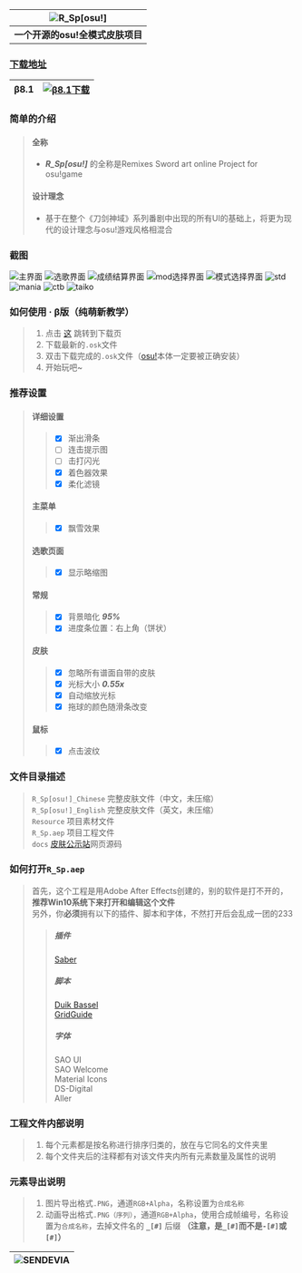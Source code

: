 | ![R_Sp[osu!]](https://raw.githubusercontent.com/Sendevia/R_Sp-osu-/master/docs/images/ED9F4CB52EFE4649.png)|    
|:-:|    
|**一个开源的osu!全模式皮肤项目**|    

### [下载地址](https://github.com/Sendevia/R_Sp-osu-/releases)    
| β8.1 | [![β8.1下载](https://raw.githubusercontent.com/Sendevia/R_Sp-osu-/master/docs/images/5C4C5E6A1CC84FA4.png "点我下载")](https://github.com/Sendevia/R_Sp-osu-/releases/download/%CE%B28.1/R_Sp.B8.1.osk) |    
|:-:|:-:|    

### 简单的介绍    
>#### 全称    
>- ***R_Sp[osu!]*** 的全称是Remixes Sword art online Project for osu!game    
>#### 设计理念    
>- 基于在整个《刀剑神域》系列番剧中出现的所有UI的基础上，将更为现代的设计理念与osu!游戏风格相混合    

### 截图    
![主界面](https://raw.githubusercontent.com/Sendevia/R_Sp-osu-/master/docs/screenshots/F9AD2F5A5530B069.png)
![选歌界面](https://raw.githubusercontent.com/Sendevia/R_Sp-osu-/master/docs/screenshots/B6F41AFE710F8358.png)
![成绩结算界面](https://raw.githubusercontent.com/Sendevia/R_Sp-osu-/master/docs/screenshots/A2CE3B00463D2975.png)
![mod选择界面](https://raw.githubusercontent.com/Sendevia/R_Sp-osu-/master/docs/screenshots/AE070904E8B50FC7.png)
![模式选择界面](https://raw.githubusercontent.com/Sendevia/R_Sp-osu-/master/docs/screenshots/2A9B5FA7C40EE22A.png)
![std](https://raw.githubusercontent.com/Sendevia/R_Sp-osu-/master/docs/screenshots/3661747C85BF3BC6.png)
![mania](https://raw.githubusercontent.com/Sendevia/R_Sp-osu-/master/docs/screenshots/07C08C66777E10D1.png)
![ctb](https://raw.githubusercontent.com/Sendevia/R_Sp-osu-/master/docs/screenshots/8DEB974770E6170A.png)
![taiko](https://raw.githubusercontent.com/Sendevia/R_Sp-osu-/master/docs/screenshots/D379A71FDB13EDAA.png)

### 如何使用 · β版（纯萌新教学）    
>1. 点击 [这](https://github.com/Sendevia/R_SpTEST/releases) 跳转到下载页    
>2. 下载最新的`.osk`文件    
>3. 双击下载完成的`.osk`文件（[osu!](https://osu.ppy.sh/)本体一定要被正确安装）    
>4. 开始玩吧~    

### 推荐设置    
>#### 详细设置    
>>- [x] 渐出滑条    
>>- [ ] 连击提示图    
>>- [ ] 击打闪光    
>>- [x] 着色器效果    
>>- [x] 柔化滤镜    
>#### 主菜单    
>>- [x] 飘雪效果    
>#### 选歌页面    
>>- [x] 显示略缩图    
>#### 常规    
>>- [x] 背景暗化 ***95%***    
>>- [x] 进度条位置：右上角（饼状）    
>#### 皮肤    
>>- [x] 忽略所有谱面自带的皮肤    
>>- [x] 光标大小 ***0.55x***    
>>- [x] 自动缩放光标    
>>- [x] 拖球的颜色随滑条改变    
>#### 鼠标    
>>- [x] 点击波纹    

### 文件目录描述    
>`R_Sp[osu!]_Chinese` 完整皮肤文件（中文，未压缩）    
>`R_Sp[osu!]_English` 完整皮肤文件（英文，未压缩）    
>`Resource` 项目素材文件    
>`R_Sp.aep` 项目工程文件    
>`docs` [皮肤公示站](https://sendevia.github.io/R_Sp-osu-/)网页源码    

### 如何打开`R_Sp.aep`    
>首先，这个工程是用Adobe After Effects创建的，别的软件是打不开的，    
>**推荐Win10系统下来打开和编辑这个文件**    
>另外，你**必须**拥有以下的插件、脚本和字体，不然打开后会乱成一团的233    
>>##### 插件    
>>[Saber](https://www.videocopilot.net/blog/2016/03/new-plug-in-saber-now-available-100-free/)    
>>##### 脚本    
>>[Duik Bassel](https://rainboxprod.coop/en/tools/duik/duik-download/)    
>>[GridGuide](https://aescripts.com/gridguide-for-after-effects/)    
>>##### 字体    
>>SAO UI    
>>SAO Welcome    
>>Material Icons    
>>DS-Digital    
>>Aller    

### 工程文件内部说明    
> 1. 每个元素都是按名称进行排序归类的，放在与它同名的文件夹里    
> 2. 每个文件夹后的注释都有对该文件夹内所有元素数量及属性的说明    

### 元素导出说明    
> 1. 图片导出格式`.PNG`，通道`RGB+Alpha`，名称设置为`合成名称`    
> 2. 动画导出格式`.PNG（序列）`，通道`RGB+Alpha`，使用合成帧编号，名称设置为`合成名称`，去掉文件名的 **`_[#]`** 后缀 **（注意，是`_[#]`而不是`-[#]`或`[#]`）**    

| ![SENDEVIA](https://raw.githubusercontent.com/Sendevia/R_Sp-osu-/master/docs/images/371864A9D4EBE60D.png)|  
|:-:|    
